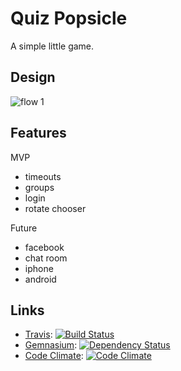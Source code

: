 # Quiz Popsicle

A simple little game.

## Design

![flow 1](http://cl.natw.me/Lyvo/d)

## Features

MVP

 * timeouts
 * groups
 * login
 * rotate chooser

Future

 * facebook
 * chat room
 * iphone
 * android

## Links

 * [Travis][]: [![Build Status](https://secure.travis-ci.org/PullRequestFive/quizpopsicle.png?branch=master)][travis]
 * [Gemnasium][]: [![Dependency Status](https://gemnasium.com/PullRequestFive/quizpopsicle?travis)][gemnasium]
 * [Code Climate][]: [![Code Climate](https://codeclimate.com/badge.png)][code climate]

[travis]: http://travis-ci.org/#!/PullRequestFive/quizpopsicle
[gemnasium]: https://gemnasium.com/PullRequestFive/quizpopsicle
[code climate]: https://codeclimate.com/github/PullRequestFive/quizpopsicle
